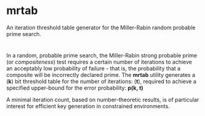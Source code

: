 # mrtab

An iteration threshold table generator for the Miller-Rabin random probable prime search.
#

In a random, probable prime search, the Miller-Rabin strong probable prime (or *compositeness*) test requires a certain number of iterations to achieve an acceptably low probability of failure - that is, the probability that a composite will be incorrectly declared prime. The **mrtab** utility generates a (**k**) bit threshold table for the number of iterations: (**t**), required to achieve a specified upper-bound for the error probability: **p(k, t)**

A minimal iteration count, based on number-theoretic results, is of particular interest for efficient key generation in constrained environments.
